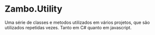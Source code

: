 # Zambo.Utility
Uma série de classes e metodos utilizados em vários projetos, que são utilizados repetidas vezes.
Tanto em C# quanto em javascript.
